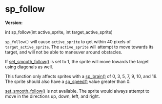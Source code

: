 # sp_follow

**Version:** <VersionInfo dink="" standalone />&nbsp;<VersionInfo freedink="" standalone />&nbsp;<VersionInfo dinkhd="" standalone />&nbsp;<VersionInfo yedink="" standalone />

<Prototype>int sp_follow(int active_sprite, int target_active_sprite)</Prototype>

`sp_follow()` will cause `active_sprite` to get within 40 pixels of `target_active_sprite`. The `active_sprite` will attempt to move towards its target, and will not be able to maneuver around obstacles.

If [set_smooth_follow()](./set-smooth-follow.md) is set to 1, the sprite will move towards the target using diagonals as well.

This function only affects sprites with a [sp_brain()](./sp-brain.md) of 0, 3, 5, 7, 9, 10, and 16. The sprite should also have a [sp_speed()](./sp-speed.md) value greater than 0.

<VersionInfo dink="1.07">

[set_smooth_follow()](./set-smooth-follow.md) is not available. The sprite would always attempt to move in the directions up, down, left, and right.

</VersionInfo>
